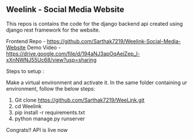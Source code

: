 ## Weelink - Social Media Website 

This repos is contains the code for the django backend api created using django rest framework for the website.

Frontend Repo - https://github.com/Sarthak7219/Weelink-Social-Media-Website
Demo Video - https://drive.google.com/file/d/194aNJ3apOqAejZep_l-xXnNWNJ55Uc68/view?usp=sharing

Steps to setup :

Make a virtual environment and activate it.
In the same folder containing ur environment, follow the below steps:

1) Git clone https://github.com/Sarthak7219/WeeLink.git
2) cd Weelink
3) pip install -r requirements.txt
4) python manage.py runserver

Congrats!! API is live now
